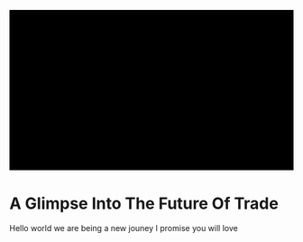 ![Alt text](../public/index.png)

# A Glimpse Into The Future Of Trade

Hello world we are being a new jouney I promise you will love